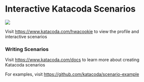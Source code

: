 # Interactive Katacoda Scenarios

[![](http://shields.katacoda.com/katacoda/hwacookie/count.svg)](https://www.katacoda.com/hwacookie "Get your profile on Katacoda.com")

Visit https://www.katacoda.com/hwacookie to view the profile and interactive scenarios

### Writing Scenarios
Visit https://www.katacoda.com/docs to learn more about creating Katacoda scenarios

For examples, visit https://github.com/katacoda/scenario-example
